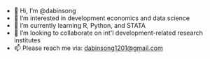 - 👋 Hi, I’m @dabinsong
- 👀 I’m interested in development economics and data science
- 🌱 I’m currently learning R, Python, and STATA
- 💞️ I’m looking to collaborate on int'l development-related research institutes
- 📫 Please reach me via: dabinsong1201@gmail.com

<!---
dabinsong/dabinsong is a ✨ special ✨ repository because its `README.md` (this file) appears on your GitHub profile.
You can click the Preview link to take a look at your changes.
--->
